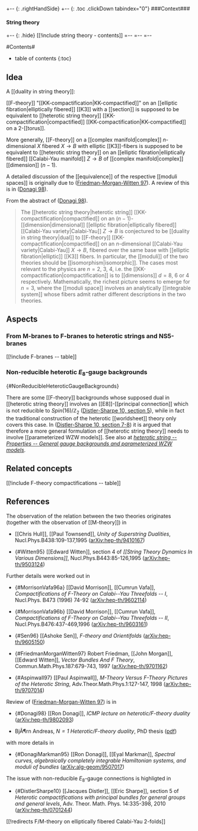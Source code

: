 
+-- {: .rightHandSide}
+-- {: .toc .clickDown tabindex="0"}
###Context###
#### String theory
+-- {: .hide}
[[!include string theory - contents]]
=--
=--
=--


#Contents#
* table of contents
{:toc}

## Idea

A [[duality in string theory]]:

[[F-theory]] "[[KK-compactification|KK-compactified]]" on an [[elliptic fibration|elliptically fibered]] [[K3]] with a [[section]] is supposed to be equivalent to [[heterotic string theory]] [[KK-compactification|compactified]] [[KK-compactification|KK-compactified]] on a 2-[[torus]]. 

More generally, [[F-theory]] on a [[complex manifold|complex]] $n$-dimensional $X$ fibered $X\to B$ with elliptic [[K3]]-fibers is supposed to be equivalent to [[heterotic string theory]] on an [[elliptic fibration|elliptically fibered]] [[Calabi-Yau manifold]] $Z \to B$ of [[complex manifold|complex]] [[dimension]] $(n-1)$.

A detailed discussion of the [[equivalence]] of the respective [[moduli spaces]] is originally due to ([Friedman-Morgan-Witten 97](#FriedmanMorganWitten97)). A review of this is in ([Donagi 98](#Donagi98)).


From the abstract of ([Donagi 98](#Donagi98)).

> The [[heterotic string theory|heterotic string]] [[KK-compactification|compactified]] on an $(n-1)$-[[dimension|dimensional]] [[elliptic fibration|elliptically fibered]] [[Calabi-Yau variety|Calabi-Yau]] $Z \to B$ is conjectured to be [[duality in string theory|dual]] to [[F-theory]] [[KK-compactification|compactified]] on an $n$-dimensional [[Calabi-Yau variety|Calabi-Yau]] $X \to B$, fibered over the same base with [[elliptic fibration|elliptic]] [[K3]] fibers. In particular, the [[moduli]] of the two theories should be [[isomorphism|isomorphic]]. The cases most relevant to the physics are $n=2$, $3$, $4$, i.e. the [[KK-compactification|compactification]] is to [[dimensions]] $d=8$, $6$ or $4$ respectively. Mathematically, the richest picture seems to emerge for $n=3$, where the [[moduli space]] involves an analytically [[integrable system]] whose fibers admit rather different descriptions in the two theories.



## Aspects

### From M-branes to F-branes to heterotic strings and NS5-branes

[[!include F-branes -- table]]

### Non-reducible heterotic $E_8$-gauge backgrounds
 {#NonReducibleHeteroticGaugeBackgrounds}

There are some [[F-theory]] backgrounds whose supposed dual in [[heterotic string theory]] involves an [[E8]]-[[principal connection]] which is not reducible to $Spin(16)/\mathbb{Z}_2$ ([Distler-Sharpe 10, section 5](#DistlerSharpe10)), while in fact the traditional construction of the heterotic [[worldsheet]] theory only covers this case. In ([Distler-Sharpe 10, section 7-8](#DistlerSharpe10)) it is argued that therefore a more general formulation of [[heterotic string theory]] needs to involve [[parameterized WZW models]]. See also at _[heterotic string -- Properties -- General gauge backgrounds and parameterized WZW models](http://ncatlab.org/nlab/show/heterotic+string+theory#GeneralGaugeBackgroundsAndParameterizedWZWModels)_.


## Related concepts

[[!include F-theory compactifications -- table]]


## References

The observation of the relation between the two theories originates (together with the observation of [[M-theory]]) in

* [[Chris Hull]], [[Paul Townsend]], _Unity of Superstring Dualities_, Nucl.Phys.B438:109-137,1995 ([arXiv:hep-th/9410167](http://arxiv.org/abs/hep-th/9410167))

* {#Witten95} [[Edward Witten]], section 4 of _[[String Theory Dynamics In Various Dimensions]]_, Nucl.Phys.B443:85-126,1995 ([arXiv:hep-th/9503124](http://arxiv.org/abs/hep-th/9503124))

Further details were worked out in 

* {#MorrisonVafa96a} [[David Morrison]], [[Cumrun Vafa]], _Compactifications of F-Theory on Calabi--Yau Threefolds -- I_, Nucl.Phys. B473 (1996) 74-92 ([arXiv:hep-th/9602114](http://arxiv.org/abs/hep-th/9602114))

* {#MorrisonVafa96b} [[David Morrison]], [[Cumrun Vafa]], _Compactifications of F-Theory on Calabi--Yau Threefolds -- II_, Nucl.Phys.B476:437-469,1996 ([arXiv:hep-th/9603161](http://arxiv.org/abs/hep-th/9603161))

* {#Sen96} [[Ashoke Sen]], _F-theory and Orientifolds_ ([arXiv:hep-th/9605150](http://arxiv.org/abs/hep-th/9605150))

* {#FriedmanMorganWitten97} Robert Friedman, [[John Morgan]], [[Edward Witten]], _Vector Bundles And F Theory_, Commun.Math.Phys.187:679-743, 1997 ([arXiv:hep-th/9701162](http://arxiv.org/abs/hep-th/9701162))

* {#Aspinwall97} [[Paul Aspinwall]], _M-Theory Versus F-Theory Pictures of the Heterotic String_, Adv.Theor.Math.Phys.1:127-147, 1998 ([arXiv:hep-th/9707014](http://arxiv.org/abs/hep-th/9707014))

Review of ([Friedman-Morgan-Witten 97](#FriedmanMorganWitten97)) is in

* {#Donagi98} [[Ron Donagi]], _ICMP lecture on heterotic/F-theory duality_ ([arXiv:hep-th/9802093](http://arxiv.org/abs/hep-th/9802093))

* BjÃ¶rn Andreas, _$N=1$ Heterotic/F-theory duality_, PhD thesis ([pdf](http://edoc.hu-berlin.de/dissertationen/physik/andreas-bjoern/PDF/Andreas.pdf))

with more details in 

* {#DonagiMarkman95} [[Ron Donagi]], [[Eyal Markman]], _Spectral curves, algebraically completely integrable Hamiltonian systems, and moduli of bundles_ ([arXiv:alg-geom/9507017](http://arxiv.org/abs/alg-geom/9507017))

The issue with non-reducible $E_8$-gauge connections is highligted in 

* {#DistlerSharpe10} [[Jacques Distler]], [[Eric Sharpe]], section 5 of _Heterotic compactifications with principal bundles for general groups and general levels_, Adv. Theor. Math. Phys. 14:335-398, 2010 ([arXiv:hep-th/0701244](http://arxiv.org/abs/hep-th/0701244))


[[!redirects F/M-theory on elliptically fibered Calabi-Yau 2-folds]]